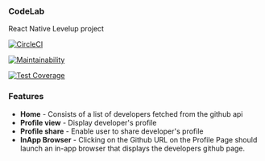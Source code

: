 ### CodeLab
React Native Levelup project

[![CircleCI](https://circleci.com/gh/ezrogha/CodeLab.svg?style=svg)](https://circleci.com/gh/ezrogha/CodeLab)

[![Maintainability](https://api.codeclimate.com/v1/badges/1aa211ecd837951f741c/maintainability)](https://codeclimate.com/github/ezrogha/CodeLab/maintainability)

[![Test Coverage](https://api.codeclimate.com/v1/badges/1aa211ecd837951f741c/test_coverage)](https://codeclimate.com/github/ezrogha/CodeLab/test_coverage)

### Features
* **Home** - Consists of a list of developers fetched from the github api
* **Profile view** - Display developer's profile
* **Profile share** - Enable user to share developer's profile
* **InApp Browser** - Clicking on the Github URL on the Profile Page should launch an in-app browser that displays the developers github page.
